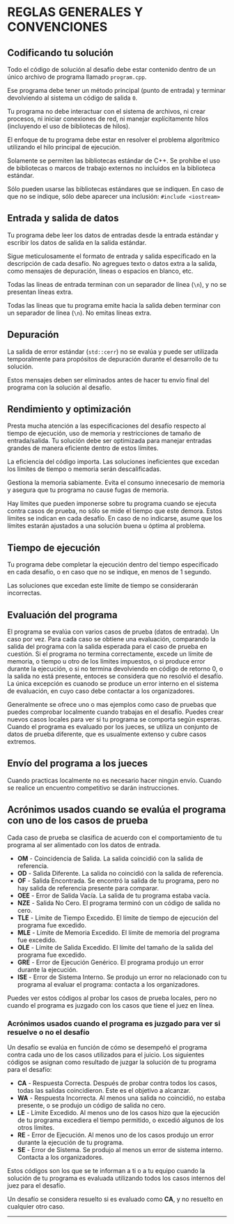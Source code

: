 
# REGLAS GENERALES Y CONVENCIONES #

## Codificando tu solución ##

Todo el código de solución al desafío debe estar contenido dentro de un único archivo de programa llamado `program.cpp`.

Ese programa debe tener un método principal (punto de entrada) y terminar devolviendo al sistema un código de salida `0`.

Tu programa no debe interactuar con el sistema de archivos, ni crear procesos, ni iniciar conexiones de red, ni manejar explícitamente hilos (incluyendo el uso de bibliotecas de hilos). 

El enfoque de tu programa debe estar en resolver el problema algorítmico utilizando el hilo principal de ejecución.

Solamente se permiten las bibliotecas estándar de C++. Se prohíbe el uso de bibliotecas o marcos de trabajo externos no incluidos en la biblioteca estándar.

Sólo pueden usarse las bibliotecas estándares que se indiquen. En caso de que no se indique, sólo debe aparecer una inclusión: `#include <iostream>`

## Entrada y salida de datos ##

Tu programa debe leer los datos de entradas desde la entrada estándar y escribir los datos de salida en la salida estándar.

Sigue meticulosamente el formato de entrada y salida especificado en la descripción de cada desafío. No agregues texto o datos extra a la salida, como mensajes de depuración, líneas o espacios en blanco, etc.

Todas las líneas de entrada terminan con un separador de línea (`\n`), y no se presentan líneas extra.

Todas las líneas que tu programa emite hacia la salida deben terminar con un separador de línea (`\n`). No emitas líneas extra.

## Depuración ##

La salida de error estándar (`std::cerr`) no se evalúa y puede ser utilizada temporalmente para propósitos de depuración durante el desarrollo de tu solución.

Estos mensajes deben ser eliminados antes de hacer tu envío final del programa con la solución al desafío.

## Rendimiento y optimización ##

Presta mucha atención a las especificaciones del desafío respecto al tiempo de ejecución, uso de memoria y restricciones de tamaño de entrada/salida. Tu solución debe ser optimizada para manejar entradas grandes de manera eficiente dentro de estos límites.

La eficiencia del código importa. Las soluciones ineficientes que excedan los límites de tiempo o memoria serán descalificadas.

Gestiona la memoria sabiamente. Evita el consumo innecesario de memoria y asegura que tu programa no cause fugas de memoria.

Hay límites que pueden imponerse sobre tu programa cuando se ejecuta contra casos de prueba, no sólo se mide el tiempo que este demora. Estos límites se indican en cada desafío. En caso de no indicarse, asume que los límites estarán ajustados a una solución buena u óptima al problema.

## Tiempo de ejecución ##

Tu programa debe completar la ejecución dentro del tiempo especificado en cada desafío, o en caso que no se indique, en menos de 1 segundo.

Las soluciones que excedan este límite de tiempo se considerarán incorrectas.

## Evaluación del programa ##

El programa se evalúa con varios casos de prueba (datos de entrada). Un caso por vez. Para cada caso se obtiene una evaluación, comparando la salida del programa con la salida esperada para el caso de prueba en cuestión. Si el programa no termina correctamente, excede un límite de memoria, o tiempo u otro de los límites impuestos, o si produce error durante la ejecución, o si no termina devolviendo en código de retorno 0, o la salida no está presente, entoces se considera que no resolvió el desafío. La única excepción es cuanodo se produce un error interno en el sistema de evaluación, en cuyo caso debe contactar a los organizadores. 

Generalmente se ofrece uno o mas ejemplos como caso de pruebas que puedes comprobar localmente cuando trabajas en el desafío. Puedes crear nuevos casos locales para ver si tu programa se comporta según esperas. Cuando el programa es evaluado por los jueces, se utiliza un conjunto de datos de prueba diferente, que es usualmente extenso y cubre casos extremos.

## Envío del programa a los jueces ##

Cuando practicas localmente no es necesario hacer ningún envío. Cuando se realice un encuentro competitivo se darán instrucciones.

## Acrónimos usados cuando se evalúa el programa con uno de los casos de prueba ##

Cada caso de prueba se clasifica de acuerdo con el comportamiento de tu programa al ser alimentado con los datos de entrada.

- __OM__ - Coincidencia de Salida. La salida coincidió con la salida de referencia.
- __OD__ - Salida Diferente. La salida no coincidió con la salida de referencia.
- __OF__ - Salida Encontrada. Se encontró la salida de tu programa, pero no hay salida de referencia presente para comparar.
- __OEE__ - Error de Salida Vacía. La salida de tu programa estaba vacía.
- __NZE__ - Salida No Cero. El programa terminó con un código de salida no cero.
- __TLE__ - Límite de Tiempo Excedido. El límite de tiempo de ejecución del programa fue excedido.
- __MLE__ - Límite de Memoria Excedido. El límite de memoria del programa fue excedido.
- __OLE__ - Límite de Salida Excedido. El límite del tamaño de la salida del programa fue excedido.
- __GRE__ - Error de Ejecución Genérico. El programa produjo un error durante la ejecución.
- __ISE__ - Error de Sistema Interno. Se produjo un error no relacionado con tu programa al evaluar el programa: contacta a los organizadores.

Puedes ver estos códigos al probar los casos de prueba locales, pero no cuando el programa es juzgado con los casos que tiene el juez en línea.

### Acrónimos usados cuando el programa es juzgado para ver si resuelve o no el desafío ###

Un desafío se evalúa en función de cómo se desempeñó el programa contra cada uno de los casos utilizados para el juicio. Los siguientes códigos se asignan como resultado de juzgar la solución de tu programa para el desafío:

- __CA__ - Respuesta Correcta. Después de probar contra todos los casos, todas las salidas coincidieron. Este es el objetivo a alcanzar.
- __WA__ - Respuesta Incorrecta. Al menos una salida no coincidió, no estaba presente, o se produjo un código de salida no cero.
- __LE__ - Límite Excedido. Al menos uno de los casos hizo que la ejecución de tu programa excediera el tiempo permitido, o excedió algunos de los otros límites.
- __RE__ - Error de Ejecución. Al menos uno de los casos produjo un error durante la ejecución de tu programa.
- __SE__ - Error de Sistema. Se produjo al menos un error de sistema interno. Contacta a los organizadores.

Estos códigos son los que se te informan a ti o a tu equipo cuando la solución de tu programa es evaluada utilizando todos los casos internos del juez para el desafío.

Un desafío se considera resuelto si es evaluado como __CA__, y no resuelto en cualquier otro caso.

---

